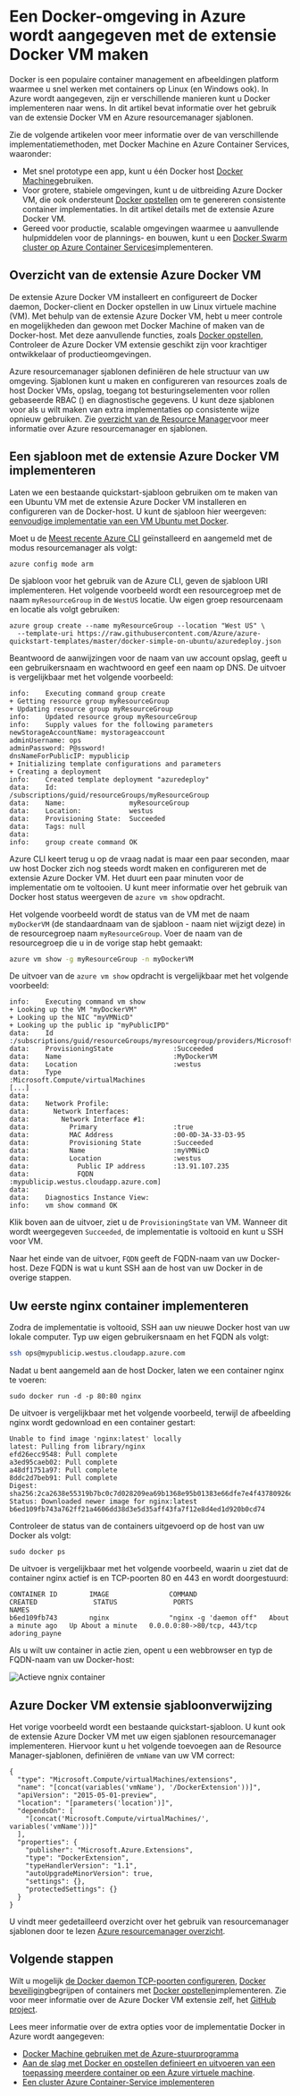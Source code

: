 <properties
   pageTitle="Met de extensie Azure Docker VM | Microsoft Azure"
   description="Informatie over het gebruik van de extensie Docker VM snel en veilig implementeren een Docker-omgeving in Azure wordt aangegeven met resourcemanager sjablonen."
   services="virtual-machines-linux"
   documentationCenter=""
   authors="iainfoulds"
   manager="timlt"
   editor=""/>

<tags
   ms.service="virtual-machines-linux"
   ms.devlang="na"
   ms.topic="article"
   ms.tgt_pltfrm="vm-linux"
   ms.workload="infrastructure"
   ms.date="10/25/2016"
   ms.author="iainfou"/>

# <a name="create-a-docker-environment-in-azure-using-the-docker-vm-extension"></a>Een Docker-omgeving in Azure wordt aangegeven met de extensie Docker VM maken
Docker is een populaire container management en afbeeldingen platform waarmee u snel werken met containers op Linux (en Windows ook). In Azure wordt aangegeven, zijn er verschillende manieren kunt u Docker implementeren naar wens. In dit artikel bevat informatie over het gebruik van de extensie Docker VM en Azure resourcemanager sjablonen. 

Zie de volgende artikelen voor meer informatie over de van verschillende implementatiemethoden, met Docker Machine en Azure Container Services, waaronder:

- Met snel prototype een app, kunt u één Docker host [Docker Machine](./virtual-machines-linux-docker-machine.md)gebruiken.
- Voor grotere, stabiele omgevingen, kunt u de uitbreiding Azure Docker VM, die ook ondersteunt [Docker opstellen](https://docs.docker.com/compose/overview/) om te genereren consistente container implementaties. In dit artikel details met de extensie Azure Docker VM.
- Gereed voor productie, scalable omgevingen waarmee u aanvullende hulpmiddelen voor de plannings- en bouwen, kunt u een [Docker Swarm cluster op Azure Container Services](../container-service/container-service-deployment.md)implementeren.


## <a name="azure-docker-vm-extension-overview"></a>Overzicht van de extensie Azure Docker VM
De extensie Azure Docker VM installeert en configureert de Docker daemon, Docker-client en Docker opstellen in uw Linux virtuele machine (VM). Met behulp van de extensie Azure Docker VM, hebt u meer controle en mogelijkheden dan gewoon met Docker Machine of maken van de Docker-host. Met deze aanvullende functies, zoals [Docker opstellen](https://docs.docker.com/compose/overview/), Controleer de Azure Docker VM extensie geschikt zijn voor krachtiger ontwikkelaar of productieomgevingen.

Azure resourcemanager sjablonen definiëren de hele structuur van uw omgeving. Sjablonen kunt u maken en configureren van resources zoals de host Docker VMs, opslag, toegang tot besturingselementen voor rollen gebaseerde RBAC () en diagnostische gegevens. U kunt deze sjablonen voor als u wilt maken van extra implementaties op consistente wijze opnieuw gebruiken. Zie [overzicht van de Resource Manager](../azure-resource-manager/resource-group-overview.md)voor meer informatie over Azure resourcemanager en sjablonen. 


## <a name="deploy-a-template-with-the-azure-docker-vm-extension"></a>Een sjabloon met de extensie Azure Docker VM implementeren
Laten we een bestaande quickstart-sjabloon gebruiken om te maken van een Ubuntu VM met de extensie Azure Docker VM installeren en configureren van de Docker-host. U kunt de sjabloon hier weergeven: [eenvoudige implementatie van een VM Ubuntu met Docker](https://github.com/Azure/azure-quickstart-templates/tree/master/docker-simple-on-ubuntu). 

Moet u de [Meest recente Azure CLI](../xplat-cli-install.md) geïnstalleerd en aangemeld met de modus resourcemanager als volgt:

```
azure config mode arm
```

De sjabloon voor het gebruik van de Azure CLI, geven de sjabloon URI implementeren. Het volgende voorbeeld wordt een resourcegroep met de naam `myResourceGroup` in de `WestUS` locatie. Uw eigen groep resourcenaam en locatie als volgt gebruiken:

```
azure group create --name myResourceGroup --location "West US" \
  --template-uri https://raw.githubusercontent.com/Azure/azure-quickstart-templates/master/docker-simple-on-ubuntu/azuredeploy.json
```

Beantwoord de aanwijzingen voor de naam van uw account opslag, geeft u een gebruikersnaam en wachtwoord en geef een naam op DNS. De uitvoer is vergelijkbaar met het volgende voorbeeld:

```
info:    Executing command group create
+ Getting resource group myResourceGroup
+ Updating resource group myResourceGroup
info:    Updated resource group myResourceGroup
info:    Supply values for the following parameters
newStorageAccountName: mystorageaccount
adminUsername: ops
adminPassword: P@ssword!
dnsNameForPublicIP: mypublicip
+ Initializing template configurations and parameters
+ Creating a deployment
info:    Created template deployment "azuredeploy"
data:    Id:                  /subscriptions/guid/resourceGroups/myResourceGroup
data:    Name:                myResourceGroup
data:    Location:            westus
data:    Provisioning State:  Succeeded
data:    Tags: null
data:
info:    group create command OK

```

Azure CLI keert terug u op de vraag nadat is maar een paar seconden, maar uw host Docker zich nog steeds wordt maken en configureren met de extensie Azure Docker VM. Het duurt een paar minuten voor de implementatie om te voltooien. U kunt meer informatie over het gebruik van Docker host status weergeven de `azure vm show` opdracht.

Het volgende voorbeeld wordt de status van de VM met de naam `myDockerVM` (de standaardnaam van de sjabloon - naam niet wijzigt deze) in de resourcegroep naam `myResourceGroup`. Voer de naam van de resourcegroep die u in de vorige stap hebt gemaakt:

```bash
azure vm show -g myResourceGroup -n myDockerVM
```

De uitvoer van de `azure vm show` opdracht is vergelijkbaar met het volgende voorbeeld:

```
info:    Executing command vm show
+ Looking up the VM "myDockerVM"
+ Looking up the NIC "myVMNicD"
+ Looking up the public ip "myPublicIPD"
data:    Id                              :/subscriptions/guid/resourceGroups/myresourcegroup/providers/Microsoft.Compute/virtualMachines/MyDockerVM
data:    ProvisioningState               :Succeeded
data:    Name                            :MyDockerVM
data:    Location                        :westus
data:    Type                            :Microsoft.Compute/virtualMachines
[...]
data:
data:    Network Profile:
data:      Network Interfaces:
data:        Network Interface #1:
data:          Primary                   :true
data:          MAC Address               :00-0D-3A-33-D3-95
data:          Provisioning State        :Succeeded
data:          Name                      :myVMNicD
data:          Location                  :westus
data:            Public IP address       :13.91.107.235
data:            FQDN                    :mypublicip.westus.cloudapp.azure.com]
data:
data:    Diagnostics Instance View:
info:    vm show command OK
```

Klik boven aan de uitvoer, ziet u de `ProvisioningState` van VM. Wanneer dit wordt weergegeven `Succeeded`, de implementatie is voltooid en kunt u SSH voor VM.

Naar het einde van de uitvoer, `FQDN` geeft de FQDN-naam van uw Docker-host. Deze FQDN is wat u kunt SSH aan de host van uw Docker in de overige stappen.


## <a name="deploy-your-first-nginx-container"></a>Uw eerste nginx container implementeren
Zodra de implementatie is voltooid, SSH aan uw nieuwe Docker host van uw lokale computer. Typ uw eigen gebruikersnaam en het FQDN als volgt:

```bash
ssh ops@mypublicip.westus.cloudapp.azure.com
```

Nadat u bent aangemeld aan de host Docker, laten we een container nginx te voeren:

```
sudo docker run -d -p 80:80 nginx
```

De uitvoer is vergelijkbaar met het volgende voorbeeld, terwijl de afbeelding nginx wordt gedownload en een container gestart:

```
Unable to find image 'nginx:latest' locally
latest: Pulling from library/nginx
efd26ecc9548: Pull complete
a3ed95caeb02: Pull complete
a48df1751a97: Pull complete
8ddc2d7beb91: Pull complete
Digest: sha256:2ca2638e55319b7bc0c7d028209ea69b1368e95b01383e66dfe7e4f43780926d
Status: Downloaded newer image for nginx:latest
b6ed109fb743a762ff21a4606dd38d3e5d35aff43fa7f12e8d4ed1d920b0cd74
```

Controleer de status van de containers uitgevoerd op de host van uw Docker als volgt:

```
sudo docker ps
```

De uitvoer is vergelijkbaar met het volgende voorbeeld, waarin u ziet dat de container nginx actief is en TCP-poorten 80 en 443 en wordt doorgestuurd:

```
CONTAINER ID        IMAGE               COMMAND                  CREATED              STATUS              PORTS                         NAMES
b6ed109fb743        nginx               "nginx -g 'daemon off"   About a minute ago   Up About a minute   0.0.0.0:80->80/tcp, 443/tcp   adoring_payne
```

Als u wilt uw container in actie zien, opent u een webbrowser en typ de FQDN-naam van uw Docker-host:

![Actieve ngnix container](./media/virtual-machines-linux-dockerextension/nginxrunning.png)


## <a name="azure-docker-vm-extension-template-reference"></a>Azure Docker VM extensie sjabloonverwijzing
Het vorige voorbeeld wordt een bestaande quickstart-sjabloon. U kunt ook de extensie Azure Docker VM met uw eigen sjablonen resourcemanager implementeren. Hiervoor kunt u het volgende toevoegen aan de Resource Manager-sjablonen, definiëren de `vmName` van uw VM correct:

```
{
  "type": "Microsoft.Compute/virtualMachines/extensions",
  "name": "[concat(variables('vmName'), '/DockerExtension'))]",
  "apiVersion": "2015-05-01-preview",
  "location": "[parameters('location')]",
  "dependsOn": [
    "[concat('Microsoft.Compute/virtualMachines/', variables('vmName'))]"
  ],
  "properties": {
    "publisher": "Microsoft.Azure.Extensions",
    "type": "DockerExtension",
    "typeHandlerVersion": "1.1",
    "autoUpgradeMinorVersion": true,
    "settings": {},
    "protectedSettings": {}
  }
}
```

U vindt meer gedetailleerd overzicht over het gebruik van resourcemanager sjablonen door te lezen [Azure resourcemanager overzicht](../azure-resource-manager/resource-group-overview.md).


## <a name="next-steps"></a>Volgende stappen
Wilt u mogelijk [de Docker daemon TCP-poorten configureren](https://docs.docker.com/engine/reference/commandline/dockerd/#/bind-docker-to-another-hostport-or-a-unix-socket), [Docker beveiliging](https://docs.docker.com/engine/security/security/)begrijpen of containers met [Docker opstellen](https://docs.docker.com/compose/overview/)implementeren. Zie voor meer informatie over de Azure Docker VM extensie zelf, het [GitHub project](https://github.com/Azure/azure-docker-extension/).

Lees meer informatie over de extra opties voor de implementatie Docker in Azure wordt aangegeven:

- [Docker Machine gebruiken met de Azure-stuurprogramma](./virtual-machines-linux-docker-machine.md)  
- [Aan de slag met Docker en opstellen definieert en uitvoeren van een toepassing meerdere container op een Azure virtuele machine](virtual-machines-linux-docker-compose-quickstart.md).
- [Een cluster Azure Container-Service implementeren](../container-service/container-service-deployment.md)
